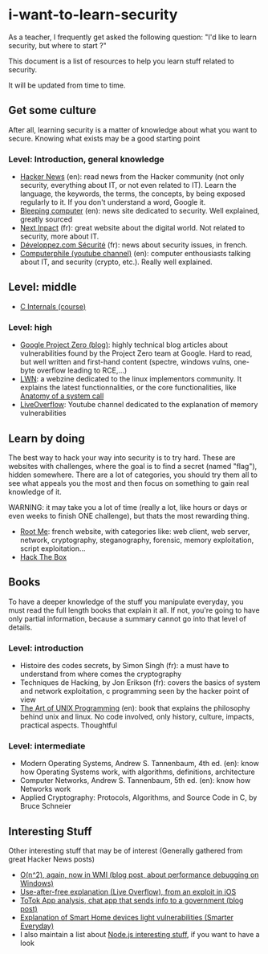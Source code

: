 # i-want-to-learn-security

As a teacher, I frequently get asked the following question: "I'd like to learn security, but where to start ?"

This document is a list of resources to help you learn stuff related to security.

It will be updated from time to time.

## Get some culture

After all, learning security is a matter of knowledge about what you want to secure. Knowing what exists may be a good starting point

### Level: Introduction, general knowledge

* [Hacker News](https://news.ycombinator.com/best) (en): read news from the Hacker community (not only security, everything about IT, or not even related to IT). Learn the language, the keywords, the terms, the concepts, by being exposed regularly to it. If you don't understand a word, Google it.
* [Bleeping computer](https://www.bleepingcomputer.com/) (en): news site dedicated to security. Well explained, greatly sourced
* [Next Inpact](https://www.nextinpact.com/) (fr): great website about the digital world. Not related to security, more about IT.
* [Développez.com Sécurité](https://securite.developpez.com/) (fr): news about security issues, in french.
* [Computerphile (youtube channel)](https://www.youtube.com/channel/UC9-y-6csu5WGm29I7JiwpnA) (en): computer enthousiasts talking about IT, and security (crypto, etc.). Really well explained.

## Level: middle

* [C Internals (course)](http://www.avabodh.com/cin/cin.html)

### Level: high

* [Google Project Zero (blog)](https://googleprojectzero.blogspot.com/): highly technical blog articles about vulnerabilities found by the Project Zero team at Google. Hard to read, but well written and first-hand content (spectre, windows vulns, one-byte overflow leading to RCE,...)
* [LWN](https://lwn.net/): a webzine dedicated to the linux implementors community. It explains the latest functionnalities, or the core functionalities, like [Anatomy of a system call](https://lwn.net/Articles/604287/)
* [LiveOverflow](https://www.youtube.com/channel/UClcE-kVhqyiHCcjYwcpfj9w): Youtube channel dedicated to the explanation of memory vulnerabilities

## Learn by doing

The best way to hack your way into security is to try hard.
These are websites with challenges, where the goal is to find a secret (named "flag"), hidden somewhere.
There are a lot of categories, you should try them all to see what appeals you the most and then focus on something to gain real knowledge of it.

WARNING: it may take you a lot of time (really a lot, like hours or days or even weeks to finish ONE challenge), but thats the most rewarding thing.

* [Root Me](https://root-me.org): french website, with categories like: web client, web server, network, cryptography, steganography, forensic, memory exploitation, script exploitation...
* [Hack The Box](https://www.hackthebox.eu/)

## Books

To have a deeper knowledge of the stuff you manipulate everyday, you must read the full length books that explain it all. If not, you're going to have only partial information, because a summary cannot go into that level of details.

### Level: introduction

* Histoire des codes secrets, by Simon Singh (fr): a must have to understand from where comes the cryptography
* Techniques de Hacking, by Jon Erikson (fr): covers the basics of system and network exploitation, c programming seen by the hacker point of view
* [The Art of UNIX Programming](https://www.arp242.net/the-art-of-unix-programming/) (en): book that explains the philosophy behind unix and linux. No code involved, only history, culture, impacts, practical aspects. Thoughtful

### Level: intermediate

* Modern Operating Systems, Andrew S. Tannenbaum, 4th ed. (en): know how Operating Systems work, with algorithms, definitions, architecture
* Computer Networks, Andrew S. Tannenbaum, 5th ed. (en): know how Networks work
* Applied Cryptography: Protocols, Algorithms, and Source Code in C, by Bruce Schneier

## Interesting Stuff

Other interesting stuff that may be of interest (Generally gathered from great Hacker News posts)

* [O(n^2), again, now in WMI (blog post, about performance debugging on Windows)](https://randomascii.wordpress.com/2019/12/08/on2-again-now-in-wmi/)
* [Use-after-free explanation (Live Overflow), from an exploit in iOS](https://www.youtube.com/watch?v=YV3jewkUJ54)
* [ToTok App analysis, chat app that sends info to a government (blog post)](https://objective-see.com/blog/blog_0x52.html)
* [Explanation of Smart Home devices light vulnerabilities (Smarter Everyday)](https://www.youtube.com/watch?v=ozIKwGt38LQ&t=329s)
* I also maintain a list about [Node.js interesting stuff](https://github.com/Musinux/links-about-node), if you want to have a look

